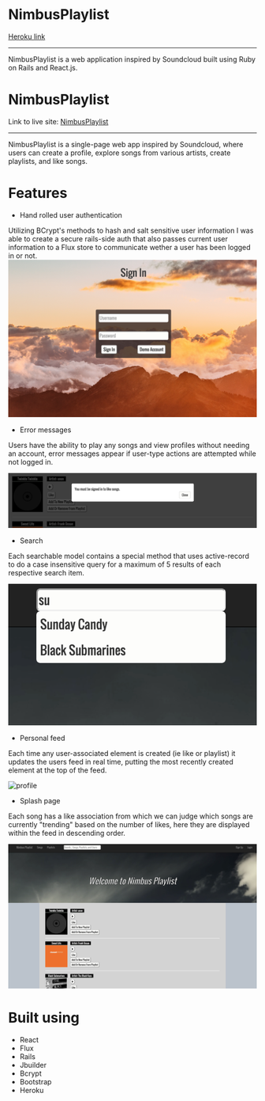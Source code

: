 # NimbusPlaylist

[Heroku link][heroku]

[heroku]: nimbusplaylist.herokuapp.com

---

NimbusPlaylist is a web application inspired by Soundcloud built using Ruby on Rails
and React.js.



# NimbusPlaylist

Link to live site: [NimbusPlaylist][heroku]

[heroku]: nimbusplaylist.herokuapp.com

---

NimbusPlaylist is a single-page web app inspired by Soundcloud, where users can create a profile, explore songs from various artists, create playlists, and like songs.

# Features

- Hand rolled user authentication

Utilizing BCrypt's methods to hash and salt sensitive user information I was able to create a secure rails-side auth that also passes current user information to a Flux store to communicate wether a user has been logged in or not.
![sign_in]

- Error messages

Users have the ability to play any songs and view profiles without needing an account, error messages appear if user-type actions are attempted while not logged in.

![errors]

- Search

Each searchable model contains a special method that uses active-record to do a case insensitive query for a maximum of 5 results of each respective search item.

![search]

- Personal feed

Each time any user-associated element is created (ie like or playlist) it updates the users feed in real time, putting the most recently created element at the top of the feed.

![profile]
- Splash page 

Each song has a like association from which we can judge which songs are currently "trending" based on the number of likes, here they are displayed within the feed in descending order.

![front_page]

# Built using

- React
- Flux
- Rails
- Jbuilder
- Bcrypt
- Bootstrap
- Heroku



[sign_in]: ./docs/readme_photos/sign_in.png
[errors]: ./docs/readme_photos/error_message.png
[search]: ./docs/readme_photos/search.png
[profile]: ./docs/readme_photos/profile.png
[front_page]: ./docs/readme_photos/front_page.png
